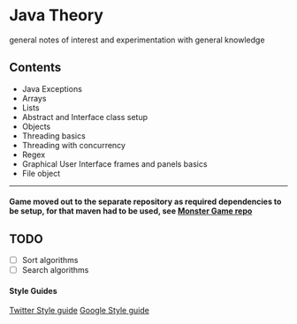 # Java Theory
general notes of interest and experimentation with general knowledge 
## Contents
+ Java Exceptions 
+ Arrays 
+ Lists
+ Abstract and Interface class setup 
+ Objects
+ Threading basics
+ Threading with concurrency
+ Regex
+ Graphical User Interface frames and panels basics
+ File object



<hr>

#### Game moved out to the separate repository as required dependencies to be setup, for that maven had to be used,  see [Monster Game repo](https://github.com/gretaivan/MonsterGameJava/blob/main/README.md)


## TODO
- [ ]  Sort algorithms
- [ ]  Search algorithms

#### Style Guides
[Twitter Style guide](https://github.com/twitter-archive/commons/blob/master/src/java/com/twitter/common/styleguide.md)
[Google Style guide](https://google.github.io/styleguide/javaguide.html)




